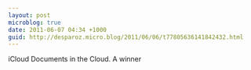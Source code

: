 ```yaml
---
layout: post
microblog: true
date: 2011-06-07 04:34 +1000
guid: http://desparoz.micro.blog/2011/06/06/t77805636141842432.html
---
```

iCloud Documents in the Cloud. A winner
